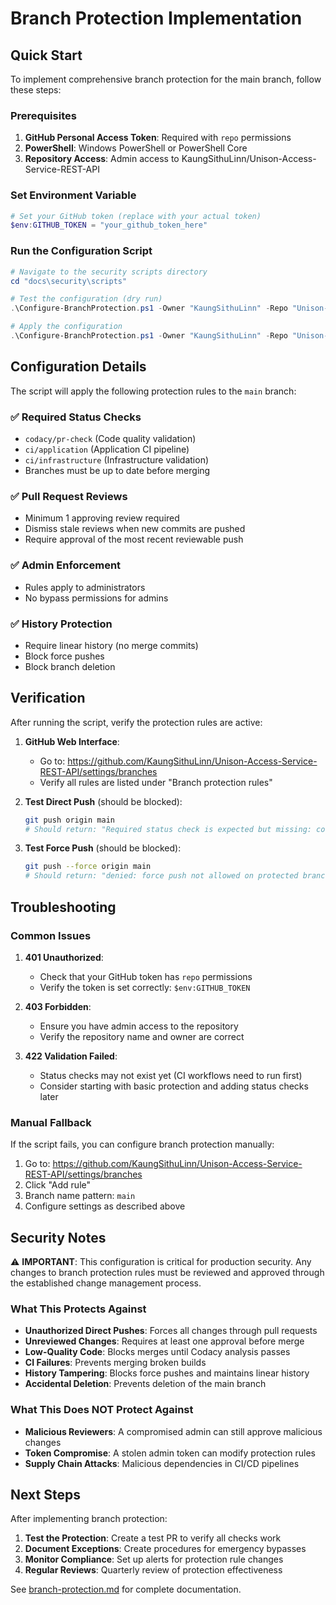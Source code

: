 # Branch Protection Implementation

## Quick Start

To implement comprehensive branch protection for the main branch, follow these steps:

### Prerequisites

1. **GitHub Personal Access Token**: Required with `repo` permissions
2. **PowerShell**: Windows PowerShell or PowerShell Core
3. **Repository Access**: Admin access to KaungSithuLinn/Unison-Access-Service-REST-API

### Set Environment Variable

```powershell
# Set your GitHub token (replace with your actual token)
$env:GITHUB_TOKEN = "your_github_token_here"
```

### Run the Configuration Script

```powershell
# Navigate to the security scripts directory
cd "docs\security\scripts"

# Test the configuration (dry run)
.\Configure-BranchProtection.ps1 -Owner "KaungSithuLinn" -Repo "Unison-Access-Service-REST-API" -WhatIf

# Apply the configuration
.\Configure-BranchProtection.ps1 -Owner "KaungSithuLinn" -Repo "Unison-Access-Service-REST-API"
```

## Configuration Details

The script will apply the following protection rules to the `main` branch:

### ✅ Required Status Checks

- `codacy/pr-check` (Code quality validation)
- `ci/application` (Application CI pipeline)
- `ci/infrastructure` (Infrastructure validation)
- Branches must be up to date before merging

### ✅ Pull Request Reviews

- Minimum 1 approving review required
- Dismiss stale reviews when new commits are pushed
- Require approval of the most recent reviewable push

### ✅ Admin Enforcement

- Rules apply to administrators
- No bypass permissions for admins

### ✅ History Protection

- Require linear history (no merge commits)
- Block force pushes
- Block branch deletion

## Verification

After running the script, verify the protection rules are active:

1. **GitHub Web Interface**:

   - Go to: https://github.com/KaungSithuLinn/Unison-Access-Service-REST-API/settings/branches
   - Verify all rules are listed under "Branch protection rules"

2. **Test Direct Push** (should be blocked):

   ```bash
   git push origin main
   # Should return: "Required status check is expected but missing: codacy/pr-check"
   ```

3. **Test Force Push** (should be blocked):
   ```bash
   git push --force origin main
   # Should return: "denied: force push not allowed on protected branch"
   ```

## Troubleshooting

### Common Issues

1. **401 Unauthorized**:

   - Check that your GitHub token has `repo` permissions
   - Verify the token is set correctly: `$env:GITHUB_TOKEN`

2. **403 Forbidden**:

   - Ensure you have admin access to the repository
   - Verify the repository name and owner are correct

3. **422 Validation Failed**:
   - Status checks may not exist yet (CI workflows need to run first)
   - Consider starting with basic protection and adding status checks later

### Manual Fallback

If the script fails, you can configure branch protection manually:

1. Go to: https://github.com/KaungSithuLinn/Unison-Access-Service-REST-API/settings/branches
2. Click "Add rule"
3. Branch name pattern: `main`
4. Configure settings as described above

## Security Notes

⚠️ **IMPORTANT**: This configuration is critical for production security. Any changes to branch protection rules must be reviewed and approved through the established change management process.

### What This Protects Against

- **Unauthorized Direct Pushes**: Forces all changes through pull requests
- **Unreviewed Changes**: Requires at least one approval before merge
- **Low-Quality Code**: Blocks merges until Codacy analysis passes
- **CI Failures**: Prevents merging broken builds
- **History Tampering**: Blocks force pushes and maintains linear history
- **Accidental Deletion**: Prevents deletion of the main branch

### What This Does NOT Protect Against

- **Malicious Reviewers**: A compromised admin can still approve malicious changes
- **Token Compromise**: A stolen admin token can modify protection rules
- **Supply Chain Attacks**: Malicious dependencies in CI/CD pipelines

## Next Steps

After implementing branch protection:

1. **Test the Protection**: Create a test PR to verify all checks work
2. **Document Exceptions**: Create procedures for emergency bypasses
3. **Monitor Compliance**: Set up alerts for protection rule changes
4. **Regular Reviews**: Quarterly review of protection effectiveness

See [branch-protection.md](../branch-protection.md) for complete documentation.
